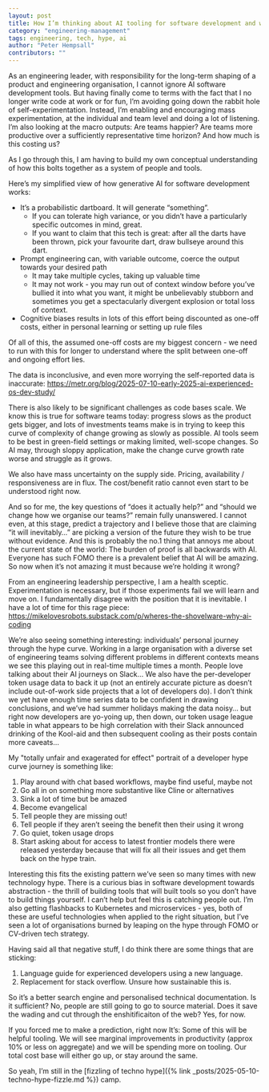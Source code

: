 ```yaml
---
layout: post
title: How I’m thinking about AI tooling for software development and why the jury is still out (September 2025 edition)
category: "engineering-management"
tags: engineering, tech, hype, ai
author: "Peter Hempsall"
contributors: ""
---
```


As an engineering leader, with responsibility for the long-term shaping of a product and engineering organisation, I cannot ignore AI software development tools. But having finally come to terms with the fact that I no longer write code at work or for fun, I’m avoiding going down the rabbit hole of self-experimentation. Instead, I’m enabling and encouraging mass experimentation, at the individual and team level and doing a lot of listening. I’m also looking at the macro outputs: Are teams happier? Are teams more productive over a sufficiently representative  time horizon? And how much is this costing us?

As I go through this, I am having to build my own conceptual understanding of how this bolts together as a system of people and tools. 

Here’s my simplified view of how generative AI for software development works:
- It’s a probabilistic dartboard. It will generate “something”. 
    - If you can tolerate high variance, or you didn’t have a particularly specific outcomes in mind, great.
    - If you want to claim that this tech is great: after all the darts have been thrown, pick your favourite dart, draw bullseye around this dart.
- Prompt engineering can, with variable outcome, coerce the output towards your desired path
    - It may take multiple cycles, taking up valuable time
    - It may not work - you may run out of context window before you’ve bullied it into what you want, it might be unbelievably stubborn and sometimes you get a spectacularly divergent explosion or total loss of context.
- Cognitive biases results in lots of this effort being discounted as one-off costs, either in personal learning or setting up rule files




Of all of this, the assumed one-off costs are my biggest concern - we need to run with this for longer to understand where the split between one-off and ongoing effort lies. 

The data is inconclusive, and even more worrying the self-reported data is inaccurate: https://metr.org/blog/2025-07-10-early-2025-ai-experienced-os-dev-study/


There is also likely to be significant challenges as code bases scale. We know this is true for software teams today: progress slows as the product gets bigger, and lots of investments teams make is in trying to keep this curve of complexity of change growing as slowly as possible. AI tools seem to be best in green-field settings or making limited, well-scope changes. So AI may, through sloppy application, make the change curve growth rate worse and struggle as it grows.

We also have mass uncertainty on the supply side. Pricing, availability / responsiveness are in flux. The cost/benefit ratio cannot even start to be understood right now.

And so for me, the key questions of “does it actually help?” and “should we change how we organise our teams?” remain fully unanswered. I cannot even, at this stage, predict a trajectory and I believe those that are claiming “it will inevitably…” are picking a version of the future they wish to be true without evidence. And this is probably the no.1 thing that annoys me about the current state of the world: The burden of proof is all backwards with AI. Everyone has such FOMO there is a prevalent belief that AI will be amazing. So now when it’s not amazing it must because we’re holding it wrong?

From an engineering leadership perspective, I am a health sceptic. Experimentation is necessary, but if those experiments fail we will learn and move on. I fundamentally disagree with the position that it is inevitable. 
I have a lot of time for this rage piece: https://mikelovesrobots.substack.com/p/wheres-the-shovelware-why-ai-coding

We’re also seeing something interesting: individuals’ personal journey through the hype curve. Working in a large organisation with a diverse set of engineering teams solving different problems in different contexts means we see this playing out in real-time multiple times a month. People love talking about their AI journeys on Slack…  We also have the per-developer token usage data to back it up (not an entirely accurate picture as doesn’t include out-of-work side projects that a lot of developers do). I don’t think we yet have enough time series data to be confident in drawing conclusions, and we’ve had summer holidays making the data noisy… but right now developers are yo-yoing up, then down, our token usage league table in what appears to be high correlation with their Slack announced drinking of the Kool-aid and then subsequent cooling as their posts contain more caveats… 

My "totally unfair and exagerated for effect" portrait of a developer hype curve journey is something like:
1. Play around with chat based workflows, maybe find useful, maybe not
2. Go all in on something more substantive like Cline or alternatives 
3. Sink a lot of time but be amazed
4. Become evangelical 
5. Tell people they are missing out!
6. Tell people if they aren’t seeing the benefit then their using it wrong
7. Go quiet, token usage drops
8. Start asking about for access to latest frontier models there were released yesterday because that will fix all their issues and get them back on the hype train.

Interesting this fits the existing pattern we’ve seen so many times with new technology hype. There is a curious bias in software development towards abstraction - the thrill of building tools that will built tools so you don’t have to build things yourself. I can’t help but feel this is catching people out. I’m also getting flashbacks to Kubernetes and microservices - yes, both of these are useful technologies when applied to the right situation, but I’ve seen a lot of organisations burned by leaping on the hype through FOMO or CV-driven tech strategy. 

Having said all that negative stuff, I do think there are some things that are sticking:
1. Language guide for experienced developers using a new language. 
2. Replacement for stack overflow. Unsure how sustainable this is.

So it’s a better search engine and personalised technical documentation. Is it sufficient? No, people are still going to go to source material. Does it save the wading and cut through the enshitificaiton of the web? Yes, for now.

If you forced me to make a prediction, right now It’s: Some of this will be helpful tooling. We will see marginal improvements in productivity (approx 10% or less on aggregate) and we will be spending more on tooling. Our total cost base will either go up, or stay around the same. 

So yeah, I’m still in the [fizzling of techno hype]({% link _posts/2025-05-10-techno-hype-fizzle.md %}) camp.
